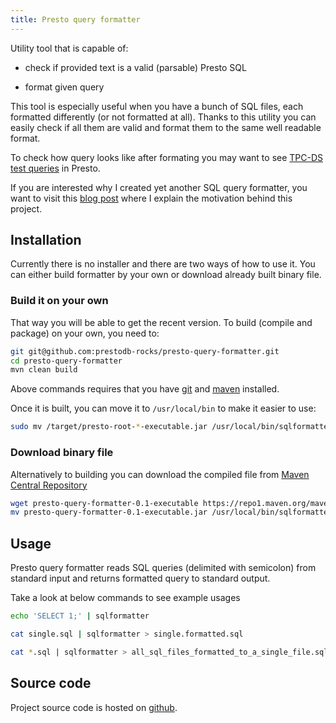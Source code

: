```yaml
---
title: Presto query formatter
---
```


Utility tool that is capable of:

 - check if provided text is a valid (parsable) Presto SQL

 - format given query

This tool is especially useful when you have a bunch of SQL files, each
formatted differently (or not formatted at all).  Thanks to this utility you
can easily check if all them are valid and format them to the same well
readable format.

<!--more-->

To check how query looks like after formating you may want to see [TPC-DS test queries](https://github.com/prestodb/presto/tree/master/presto-product-tests/src/main/resources/sql-tests/testcases/tpcds) in Presto.

If you are interested why I created yet another SQL query formatter, you want to visit this [blog post](/projects-and-sql-formatter/) where I explain the motivation behind this project.

## Installation

Currently there is no installer and there are two ways of how to use it. 
You can either build formatter by your own or download already built binary file.

### Build it on your own

That way you will be able to get the recent version. 
To build (compile and package) on your own, you need to:

~~~bash
git git@github.com:prestodb-rocks/presto-query-formatter.git
cd presto-query-formatter
mvn clean build
~~~

Above commands requires that you have [git](https://git-scm.com/) and
[maven](https://maven.apache.org/) installed.

Once it is built, you can move it to `/usr/local/bin` to make it easier to use:

~~~bash
sudo mv /target/presto-root-*-executable.jar /usr/local/bin/sqlformatter
~~~

### Download binary file

Alternatively to building you can download the compiled file from [Maven Central Repository](https://repo1.maven.org/maven2/rocks/prestodb/presto-query-formatter/0.1/)

~~~bash
wget presto-query-formatter-0.1-executable https://repo1.maven.org/maven2/rocks/prestodb/presto-query-formatter/0.1/presto-query-formatter-0.1-executable.jar
mv presto-query-formatter-0.1-executable.jar /usr/local/bin/sqlformatter
~~~

## Usage

Presto query formatter reads SQL queries (delimited with semicolon) from
standard input and returns formatted query to standard output.

Take a look at below commands to see example usages

~~~bash
echo 'SELECT 1;' | sqlformatter

cat single.sql | sqlformatter > single.formatted.sql

cat *.sql | sqlformatter > all_sql_files_formatted_to_a_single_file.sql
~~~

## Source code
Project source code is hosted on [github](https://github.com/prestodb-rocks/presto-query-formatter).
